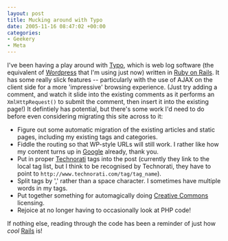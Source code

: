 ```yaml
---
layout: post
title: Mucking around with Typo
date: 2005-11-16 08:47:02 +00:00
categories:
- Geekery
- Meta
---
```

I've been having a play around with <a href="http://typo.leetsoft.com/">Typo</a>, which is web log software (the equivalent of <a href="http://wordpress.org/">Wordpress</a> that I'm using just now) written in <a href="http://www.rubyonrails.com/">Ruby on Rails</a>.  It has some really slick features -- particularly with the use of AJAX on the client side for a more 'impressive' browsing experience.  (Just try adding a comment, and watch it slide into the existing comments as it performs an <code>XmlHttpRequest()</code> to submit the comment, then insert it into the existing page!)  It defintiely has potential, but there's some work I'd need to do before even considering migrating this site across to it:

<ul>
  <li>Figure out some automatic migration of the existing articles and static pages, including my existing tags and categories.</li>
  <li>Fiddle the routing so that WP-style URLs will still work.  I rather like how my content turns up in <a href="http://www.google.com/" title="The collective mind">Google</a> already, thank you.</li>
  <li>Put in proper <a href="http://www.technorati.com/">Technorati</a> tags into the post (currently they link to the local tag list, but I think to be recognised by Technorati, they have to point to <code>http://www.technorati.com/tag/tag_name</code>).</li>
  <li>Split tags by ',' rather than a space character.  I sometimes have multiple words in my tags.</li>
  <li>Put together something for automagically doing <a href="http://www.creativecommons.org/">Creative Commons</a> licensing.</li>
  <li>Rejoice at no longer having to occasionally look at PHP code!</li>
</ul>

If nothing else, reading through the code has been a reminder of just how <em>cool</em> <a href="http://www.rubyonrails.com/">Rails</a> is!
